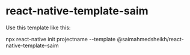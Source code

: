 # react-native-template-saim

Use this template like this:

npx react-native init projectname --template @saimahmedsheikh/react-native-template-saim
